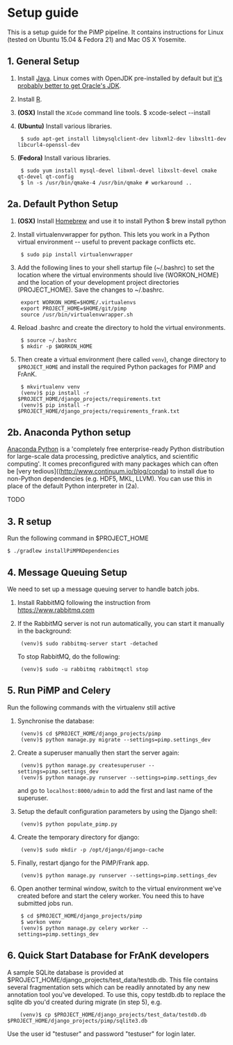 # Setup guide

This is a setup guide for the PiMP pipeline. It contains instructions for Linux (tested on Ubuntu 15.04 & Fedora 21) and Mac OS X Yosemite. 

## 1. General Setup

1. Install [Java](https://java.com/en/). Linux comes with OpenJDK pre-installed by default but [it's probably better to get Oracle's JDK](http://askubuntu.com/questions/521145/how-to-install-oracle-java-on-ubuntu-14-04).

2. Install [R](https://www.r-project.org/).

3. **(OSX)** Install the `XCode` command line tools.
        $ xcode-select --install

4. **(Ubuntu)** Install various libraries.

        $ sudo apt-get install libmysqlclient-dev libxml2-dev libxslt1-dev libcurl4-openssl-dev

5. **(Fedora)** Install various libraries.

        $ sudo yum install mysql-devel libxml-devel libxslt-devel cmake qt-devel qt-config
        $ ln -s /usr/bin/qmake-4 /usr/bin/qmake # workaround ..

## 2a. Default Python Setup

1. **(OSX)** Install [Homebrew](http://brew.sh/) and use it to install Python
        $ brew install python

2. Install virtualenvwrapper for python. This lets you work in a Python virtual environment -- useful to prevent package conflicts etc. 

        $ sudo pip install virtualenvwrapper

3. Add the following lines to your shell startup file (~/.bashrc) to set the location where the virtual environments should live (WORKON_HOME) and the location of your development project directories (PROJECT_HOME). Save the changes to ~/.bashrc.

        export WORKON_HOME=$HOME/.virtualenvs
        export PROJECT_HOME=$HOME/git/pimp
        source /usr/bin/virtualenvwrapper.sh

4. Reload .bashrc and create the directory to hold the virtual environments.
    
        $ source ~/.bashrc
        $ mkdir -p $WORKON_HOME

5. Then create a virtual environment (here called `venv`), change directory to `$PROJECT_HOME` and install the required Python packages for PiMP and FrAnK.

        $ mkvirtualenv venv
        (venv)$ pip install -r $PROJECT_HOME/django_projects/requirements.txt
        (venv)$ pip install -r $PROJECT_HOME/django_projects/requirements_frank.txt

## 2b. Anaconda Python setup

[Anaconda Python](https://store.continuum.io/cshop/anaconda/) is a 'completely free enterprise-ready Python distribution for large-scale data processing, predictive analytics, and scientific computing'. It comes preconfigured with many packages which can often be [very tedious]((http://www.continuum.io/blog/conda) to install due to non-Python dependencies (e.g. HDF5, MKL, LLVM). You can use this in place of the default Python interpreter in (2a).

TODO

## 3. R setup

Run the following command in $PROJECT_HOME

	$ ./gradlew installPiMPRDependencies

## 4. Message Queuing Setup

We need to set up a message queuing server to handle batch jobs. 

1. Install RabbitMQ following the instruction from https://www.rabbitmq.com

2. If the RabbitMQ server is not run automatically, you can start it manually in the background:

        (venv)$ sudo rabbitmq-server start -detached
        
   To stop RabbitMQ, do the following:
   
        (venv)$ sudo -u rabbitmq rabbitmqctl stop

## 5. Run PiMP and Celery

Run the following commands with the virtualenv still active

1. Synchronise the database:

        (venv)$ cd $PROJECT_HOME/django_projects/pimp
        (venv)$ python manage.py migrate --settings=pimp.settings_dev

2. Create a superuser manually then start the server again:

        (venv)$ python manage.py createsuperuser --settings=pimp.settings_dev
        (venv)$ python manage.py runserver --settings=pimp.settings_dev

	and go to `localhost:8000/admin` to add the first and last name of the superuser.

3. Setup the default configuration parameters by using the Django shell:

        (venv)$ python populate_pimp.py

4. Create the temporary directory for django:

        (venv)$ sudo mkdir -p /opt/django/django-cache
	
4. Finally, restart django for the PiMP/Frank app.

        (venv)$ python manage.py runserver --settings=pimp.settings_dev
        
5. Open another terminal window, switch to the virtual environment we've created before and start the celery worker. You need this to have submitted jobs run.

        $ cd $PROJECT_HOME/django_projects/pimp
        $ workon venv
        (venv)$ python manage.py celery worker --settings=pimp.settings_dev

## 6. Quick Start Database for FrAnK developers

A sample SQLite database is provided at $PROJECT_HOME/django_projects/test_data/testdb.db. This file contains several fragmentation sets which can be readily annotated by any new annotation tool you've developed. To use this, copy testdb.db to replace the sqlite db you'd created during migrate (in step 5), e.g. 

        (venv)$ cp $PROJECT_HOME/django_projects/test_data/testdb.db $PROJECT_HOME/django_projects/pimp/sqlite3.db
        
Use the user id "testuser" and password "testuser" for login later.
